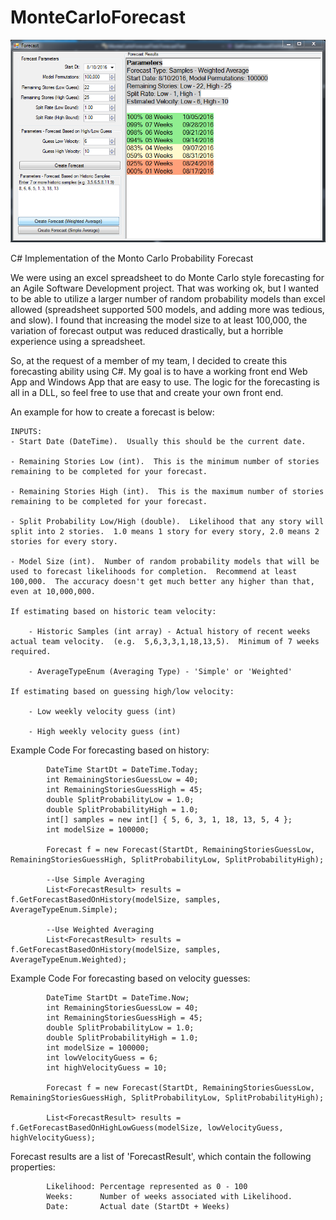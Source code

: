 # MonteCarloForecast

![Winforms Sample](https://github.com/lopperman/MonteCarloForecast/blob/master/winForecastScreenshot1.PNG)

C# Implementation of the Monto Carlo Probability Forecast

We were using an excel spreadsheet to do Monte Carlo style forecasting for an Agile Software Development project.  That was working ok, but I wanted to be able to utilize a larger number of random probability models than excel allowed (spreadsheet supported 500 models, and adding more was tedious, and slow).  I found that increasing the model size to at least 100,000, the variation of forecast output was reduced drastically, but a horrible experience using a spreadsheet.

So, at the request of a member of my team, I decided to create this forecasting ability using C#.  My goal is to have a working front end Web App and Windows App that are easy to use.  The logic for the forecasting is all in a DLL, so feel free to use that and create your own front end.

An example for how to create a forecast is below:

	INPUTS:
	- Start Date (DateTime).  Usually this should be the current date.
	
	- Remaining Stories Low (int).  This is the minimum number of stories remaining to be completed for your forecast.  
	
	- Remaining Stories High (int).  This is the maximum number of stories remaining to be completed for your forecast.
	
	- Split Probability Low/High (double).  Likelihood that any story will split into 2 stories.  1.0 means 1 story for every story, 2.0 means 2 stories for every story.  
	
	- Model Size (int).  Number of random probability models that will be used to forecast likelihoods for completion.  Recommend at least 100,000.  The accuracy doesn't get much better any higher than that, even at 10,000,000.
	
	If estimating based on historic team velocity:
	
		- Historic Samples (int array) - Actual history of recent weeks actual team velocity.  (e.g.  5,6,3,3,1,18,13,5).  Minimum of 7 weeks required.
	
		- AverageTypeEnum (Averaging Type) - 'Simple' or 'Weighted'
	
	If estimating based on guessing high/low velocity:
	
		- Low weekly velocity guess (int)
		
		- High weekly velocity guess (int)
	
Example Code For forecasting based on history:

            DateTime StartDt = DateTime.Today;
            int RemainingStoriesGuessLow = 40;
            int RemainingStoriesGuessHigh = 45;
            double SplitProbabilityLow = 1.0;
            double SplitProbabilityHigh = 1.0;
            int[] samples = new int[] { 5, 6, 3, 1, 18, 13, 5, 4 };
            int modelSize = 100000;

            Forecast f = new Forecast(StartDt, RemainingStoriesGuessLow, RemainingStoriesGuessHigh, SplitProbabilityLow, SplitProbabilityHigh);
            
			--Use Simple Averaging
			List<ForecastResult> results = f.GetForecastBasedOnHistory(modelSize, samples, AverageTypeEnum.Simple);

			--Use Weighted Averaging
			List<ForecastResult> results = f.GetForecastBasedOnHistory(modelSize, samples, AverageTypeEnum.Weighted);

Example Code For forecasting based on velocity guesses:

            DateTime StartDt = DateTime.Now;
            int RemainingStoriesGuessLow = 40;
            int RemainingStoriesGuessHigh = 45;
            double SplitProbabilityLow = 1.0;
            double SplitProbabilityHigh = 1.0;
            int modelSize = 100000;
            int lowVelocityGuess = 6;
            int highVelocityGuess = 10;

            Forecast f = new Forecast(StartDt, RemainingStoriesGuessLow, RemainingStoriesGuessHigh, SplitProbabilityLow, SplitProbabilityHigh);

            List<ForecastResult> results = f.GetForecastBasedOnHighLowGuess(modelSize, lowVelocityGuess, highVelocityGuess);

Forecast results are a list of 'ForecastResult', which contain the following properties:

			Likelihood: Percentage represented as 0 - 100
			Weeks:		Number of weeks associated with Likelihood.
			Date:		Actual date (StartDt + Weeks)
			
